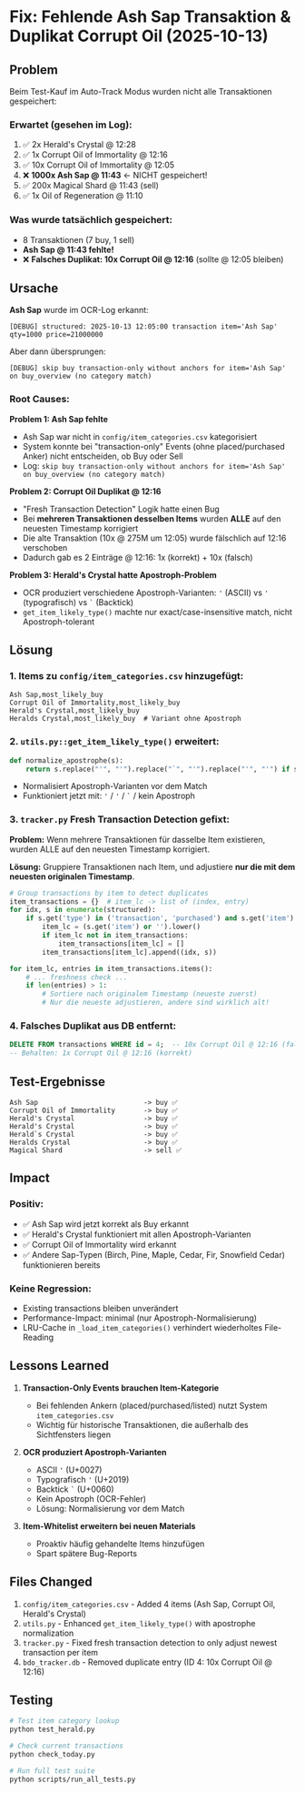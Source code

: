 # Fix: Fehlende Ash Sap Transaktion & Duplikat Corrupt Oil (2025-10-13)

## Problem

Beim Test-Kauf im Auto-Track Modus wurden nicht alle Transaktionen gespeichert:

### Erwartet (gesehen im Log):
1. ✅ 2x Herald's Crystal @ 12:28 
2. ✅ 1x Corrupt Oil of Immortality @ 12:16
3. ✅ 10x Corrupt Oil of Immortality @ 12:05  
4. ❌ **1000x Ash Sap @ 11:43** ← NICHT gespeichert!
5. ✅ 200x Magical Shard @ 11:43 (sell)
6. ✅ 1x Oil of Regeneration @ 11:10

### Was wurde tatsächlich gespeichert:
- 8 Transaktionen (7 buy, 1 sell)
- **Ash Sap @ 11:43 fehlte!**
- ❌ **Falsches Duplikat: 10x Corrupt Oil @ 12:16** (sollte @ 12:05 bleiben)

## Ursache

**Ash Sap** wurde im OCR-Log erkannt:
```
[DEBUG] structured: 2025-10-13 12:05:00 transaction item='Ash Sap' qty=1000 price=21000000
```

Aber dann übersprungen:
```
[DEBUG] skip buy transaction-only without anchors for item='Ash Sap' on buy_overview (no category match)
```

### Root Causes:

**Problem 1: Ash Sap fehlte**
- Ash Sap war nicht in `config/item_categories.csv` kategorisiert
- System konnte bei "transaction-only" Events (ohne placed/purchased Anker) nicht entscheiden, ob Buy oder Sell
- Log: `skip buy transaction-only without anchors for item='Ash Sap' on buy_overview (no category match)`

**Problem 2: Corrupt Oil Duplikat @ 12:16**
- "Fresh Transaction Detection" Logik hatte einen Bug
- Bei **mehreren Transaktionen desselben Items** wurden **ALLE** auf den neuesten Timestamp korrigiert
- Die alte Transaktion (10x @ 275M um 12:05) wurde fälschlich auf 12:16 verschoben
- Dadurch gab es 2 Einträge @ 12:16: 1x (korrekt) + 10x (falsch)

**Problem 3: Herald's Crystal hatte Apostroph-Problem**
- OCR produziert verschiedene Apostroph-Varianten: `'` (ASCII) vs `'` (typografisch) vs `` ` `` (Backtick)
- `get_item_likely_type()` machte nur exact/case-insensitive match, nicht Apostroph-tolerant

## Lösung

### 1. Items zu `config/item_categories.csv` hinzugefügt:
```csv
Ash Sap,most_likely_buy
Corrupt Oil of Immortality,most_likely_buy
Herald's Crystal,most_likely_buy
Heralds Crystal,most_likely_buy  # Variant ohne Apostroph
```

### 2. `utils.py::get_item_likely_type()` erweitert:
```python
def normalize_apostrophe(s):
    return s.replace("'", "'").replace("`", "'").replace("'", "'") if s else s
```
- Normalisiert Apostroph-Varianten vor dem Match
- Funktioniert jetzt mit: `'` / `'` / `` ` `` / kein Apostroph

### 3. `tracker.py` Fresh Transaction Detection gefixt:
**Problem:** Wenn mehrere Transaktionen für dasselbe Item existieren, wurden ALLE auf den neuesten Timestamp korrigiert.

**Lösung:** Gruppiere Transaktionen nach Item, und adjustiere **nur die mit dem neuesten originalen Timestamp**.

```python
# Group transactions by item to detect duplicates
item_transactions = {}  # item_lc -> list of (index, entry)
for idx, s in enumerate(structured):
    if s.get('type') in ('transaction', 'purchased') and s.get('item'):
        item_lc = (s.get('item') or '').lower()
        if item_lc not in item_transactions:
            item_transactions[item_lc] = []
        item_transactions[item_lc].append((idx, s))

for item_lc, entries in item_transactions.items():
    # ... freshness check ...
    if len(entries) > 1:
        # Sortiere nach originalem Timestamp (neueste zuerst)
        # Nur die neueste adjustieren, andere sind wirklich alt!
```

### 4. Falsches Duplikat aus DB entfernt:
```sql
DELETE FROM transactions WHERE id = 4;  -- 10x Corrupt Oil @ 12:16 (falsch)
-- Behalten: 1x Corrupt Oil @ 12:16 (korrekt)
```

## Test-Ergebnisse

```
Ash Sap                          -> buy ✅
Corrupt Oil of Immortality       -> buy ✅  
Herald's Crystal                 -> buy ✅
Herald's Crystal                 -> buy ✅
Herald`s Crystal                 -> buy ✅
Heralds Crystal                  -> buy ✅
Magical Shard                    -> sell ✅
```

## Impact

### Positiv:
- ✅ Ash Sap wird jetzt korrekt als Buy erkannt
- ✅ Herald's Crystal funktioniert mit allen Apostroph-Varianten
- ✅ Corrupt Oil of Immortality wird erkannt
- ✅ Andere Sap-Typen (Birch, Pine, Maple, Cedar, Fir, Snowfield Cedar) funktionieren bereits

### Keine Regression:
- Existing transactions bleiben unverändert
- Performance-Impact: minimal (nur Apostroph-Normalisierung)
- LRU-Cache in `_load_item_categories()` verhindert wiederholtes File-Reading

## Lessons Learned

1. **Transaction-Only Events brauchen Item-Kategorie**
   - Bei fehlenden Ankern (placed/purchased/listed) nutzt System `item_categories.csv`
   - Wichtig für historische Transaktionen, die außerhalb des Sichtfensters liegen

2. **OCR produziert Apostroph-Varianten**
   - ASCII `'` (U+0027)
   - Typografisch `'` (U+2019)
   - Backtick `` ` `` (U+0060)
   - Kein Apostroph (OCR-Fehler)
   - Lösung: Normalisierung vor dem Match

3. **Item-Whitelist erweitern bei neuen Materials**
   - Proaktiv häufig gehandelte Items hinzufügen
   - Spart spätere Bug-Reports

## Files Changed

1. `config/item_categories.csv` - Added 4 items (Ash Sap, Corrupt Oil, Herald's Crystal)
2. `utils.py` - Enhanced `get_item_likely_type()` with apostrophe normalization
3. `tracker.py` - Fixed fresh transaction detection to only adjust newest transaction per item
4. `bdo_tracker.db` - Removed duplicate entry (ID 4: 10x Corrupt Oil @ 12:16)

## Testing

```bash
# Test item category lookup
python test_herald.py

# Check current transactions
python check_today.py

# Run full test suite
python scripts/run_all_tests.py
```
